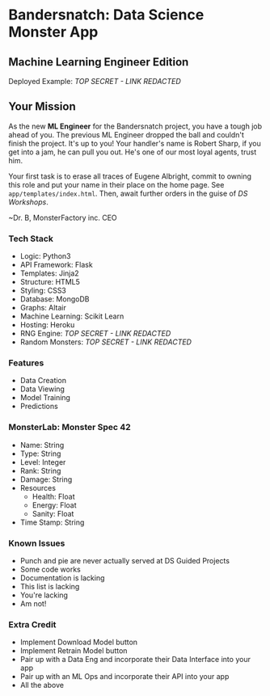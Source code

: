 # Bandersnatch: Data Science Monster App
## Machine Learning Engineer Edition

Deployed Example: _TOP SECRET - LINK REDACTED_


## Your Mission
As the new **ML Engineer** for the Bandersnatch project, you have a tough job
ahead of you. The previous ML Engineer dropped the ball and couldn't finish
the project. It's up to you! Your handler's name is Robert Sharp, if you get
into a jam, he can pull you out. He's one of our most loyal agents, trust him.

Your first task is to erase all traces of Eugene Albright, commit to owning
this role and put your name in their place on the home page. See
`app/templates/index.html`. Then, await further orders in the guise of 
_DS Workshops_.

~Dr. B, MonsterFactory inc. CEO


### Tech Stack
- Logic: Python3
- API Framework: Flask
- Templates: Jinja2
- Structure: HTML5
- Styling: CSS3
- Database: MongoDB
- Graphs: Altair
- Machine Learning: Scikit Learn
- Hosting: Heroku
- RNG Engine: _TOP SECRET - LINK REDACTED_
- Random Monsters: _TOP SECRET - LINK REDACTED_


### Features
- Data Creation
- Data Viewing
- Model Training
- Predictions


### MonsterLab: Monster Spec 42
- Name: String
- Type: String
- Level: Integer
- Rank: String
- Damage: String
- Resources
  - Health: Float
  - Energy: Float
  - Sanity: Float
- Time Stamp: String


### Known Issues
- Punch and pie are never actually served at DS Guided Projects
- Some code works
- Documentation is lacking
- This list is lacking
- You're lacking
- Am not!


### Extra Credit
- Implement Download Model button
- Implement Retrain Model button
- Pair up with a Data Eng and incorporate their Data Interface into your app
- Pair up with an ML Ops and incorporate their API into your app
- All the above
